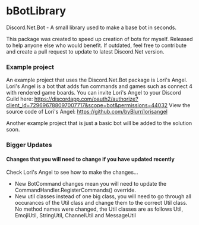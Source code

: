# bBotLibrary
Discord.Net.Bot - A small library used to make a base bot in seconds.

This package was created to speed up creation of bots for myself. Released to help anyone else who would benefit.
If outdated, feel free to contribute and create a pull request to update to latest Discord.Net version.

### Example project
An example project that uses the Discord.Net.Bot package is Lori's Angel. Lori's Angel is a bot that adds fun commands and games such as connect 4 with rendered game boards. You can invite Lori's Angel to your Discord Guild here: https://discordapp.com/oauth2/authorize?client_id=729696788097007717&scope=bot&permissions=44032
View the source code of Lori's Angel: https://github.com/byBlurr/lorisangel

Another example project that is just a basic bot will be added to the solution soon.

### Bigger Updates
#### Changes that you will need to change if you have updated recently
Check Lori's Angel to see how to make the changes...
- New BotCommand changes mean you will need to update the CommandHandler.RegisterCommands() override.
- New util classes instead of one big class, you will need to go through all occurances of the Util class and change them to the correct Util class. No method names were changed, the Util classes are as follows Util, EmojiUtil, StringUtil, ChannelUtil and MessageUtil
